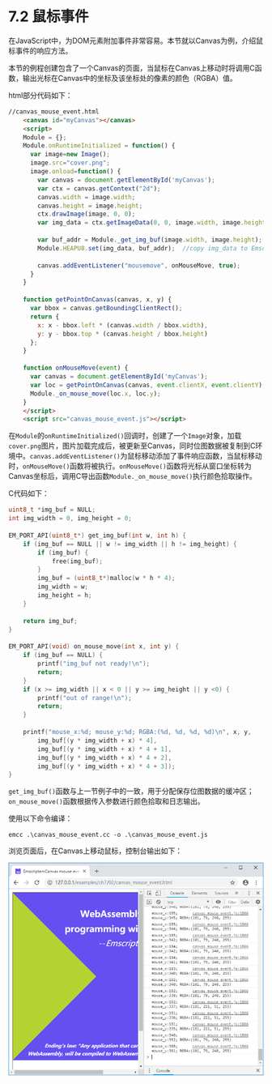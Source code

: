 # 7.2 鼠标事件

在JavaScript中，为DOM元素附加事件非常容易。本节就以Canvas为例，介绍鼠标事件的响应方法。

本节的例程创建包含了一个Canvas的页面，当鼠标在Canvas上移动时将调用C函数，输出光标在Canvas中的坐标及该坐标处的像素的颜色（RGBA）值。

html部分代码如下：

```html
//canvas_mouse_event.html
    <canvas id="myCanvas"></canvas>
    <script>
    Module = {};
    Module.onRuntimeInitialized = function() {
      var image=new Image();
      image.src="cover.png";
      image.onload=function() {
        var canvas = document.getElementById('myCanvas');
        var ctx = canvas.getContext("2d");
        canvas.width = image.width;
        canvas.height = image.height;
        ctx.drawImage(image, 0, 0);
        var img_data = ctx.getImageData(0, 0, image.width, image.height).data;

        var buf_addr = Module._get_img_buf(image.width, image.height);
        Module.HEAPU8.set(img_data, buf_addr);  //copy img_data to Emscripten

        canvas.addEventListener("mousemove", onMouseMove, true);
	  }
    }

    function getPointOnCanvas(canvas, x, y) {
      var bbox = canvas.getBoundingClientRect();
      return {
        x: x - bbox.left * (canvas.width / bbox.width),
        y: y - bbox.top * (canvas.height / bbox.height)
      };    
    }

    function onMouseMove(event) {
      var canvas = document.getElementById('myCanvas');
      var loc = getPointOnCanvas(canvas, event.clientX, event.clientY);
      Module._on_mouse_move(loc.x, loc.y);
    }
    </script>
    <script src="canvas_mouse_event.js"></script>
```

在`Module`的`onRuntimeInitialized()`回调时，创建了一个`Image`对象，加载`cover.png`图片，图片加载完成后，被更新至Canvas，同时位图数据被复制到C环境中。`canvas.addEventListener()`为鼠标移动添加了事件响应函数，当鼠标移动时，`onMouseMove()`函数将被执行。`onMouseMove()`函数将光标从窗口坐标转为Canvas坐标后，调用C导出函数`Module._on_mouse_move()`执行颜色拾取操作。

C代码如下：

```c
uint8_t *img_buf = NULL;
int img_width = 0, img_height = 0;

EM_PORT_API(uint8_t*) get_img_buf(int w, int h) {
	if (img_buf == NULL || w != img_width || h != img_height) {
		if (img_buf) {
            free(img_buf);
        }
		img_buf = (uint8_t*)malloc(w * h * 4);
		img_width = w;
		img_height = h;
	}

	return img_buf;
}

EM_PORT_API(void) on_mouse_move(int x, int y) {
	if (img_buf == NULL) {
		printf("img_buf not ready!\n");
		return;
	}
	if (x >= img_width || x < 0 || y >= img_height || y <0) {
		printf("out of range!\n");
		return;
	}
	
	printf("mouse_x:%d; mouse_y:%d; RGBA:(%d, %d, %d, %d)\n", x, y,
		img_buf[(y * img_width + x) * 4],
		img_buf[(y * img_width + x) * 4 + 1],
		img_buf[(y * img_width + x) * 4 + 2],
		img_buf[(y * img_width + x) * 4 + 3]);
}
```

`get_img_buf()`函数与上一节例子中的一致，用于分配保存位图数据的缓冲区；`on_mouse_move()`函数根据传入参数进行颜色拾取和日志输出。

使用以下命令编译：

```
emcc .\canvas_mouse_event.cc -o .\canvas_mouse_event.js
```

浏览页面后，在Canvas上移动鼠标，控制台输出如下：

![](images/02-mouse.png)